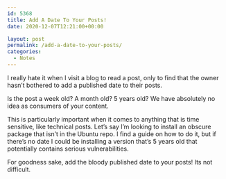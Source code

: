 ```yaml
---
id: 5368
title: Add A Date To Your Posts!
date: 2020-12-07T12:21:00+00:00

layout: post
permalink: /add-a-date-to-your-posts/
categories:
  - Notes
---
```

I really hate it when I visit a blog to read a post, only to find that the owner hasn&#8217;t bothered to add a published date to their posts.

Is the post a week old? A month old? 5 years old? We have absolutely no idea as consumers of your content.

This is particularly important when it comes to anything that is time sensitive, like technical posts. Let&#8217;s say I&#8217;m looking to install an obscure package that isn&#8217;t in the Ubuntu repo. I find a guide on how to do it, but if there&#8217;s no date I could be installing a version that&#8217;s 5 years old that potentially contains serious vulnerabilities.

For goodness sake, add the bloody published date to your posts! Its not difficult.
